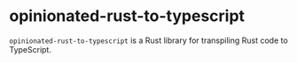 # opinionated-rust-to-typescript

`opinionated-rust-to-typescript` is a Rust library for transpiling Rust code to
TypeScript.

